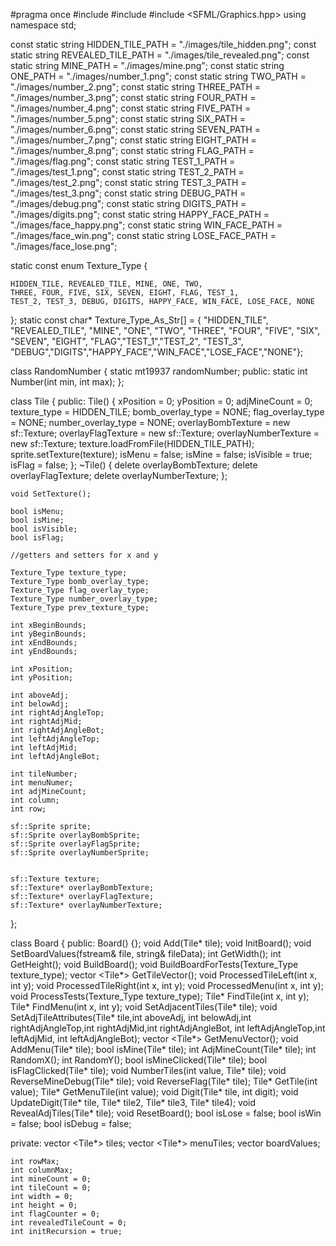 #pragma once
#include <vector>
#include <random>
#include <SFML/Graphics.hpp>
using namespace std;

const static string HIDDEN_TILE_PATH = "./images/tile_hidden.png";
const static string REVEALED_TILE_PATH = "./images/tile_revealed.png";
const static string MINE_PATH = "./images/mine.png";
const static string ONE_PATH = "./images/number_1.png";
const static string TWO_PATH = "./images/number_2.png";
const static string THREE_PATH = "./images/number_3.png";
const static string FOUR_PATH = "./images/number_4.png";
const static string FIVE_PATH = "./images/number_5.png";
const static string SIX_PATH = "./images/number_6.png";
const static string SEVEN_PATH = "./images/number_7.png";
const static string EIGHT_PATH = "./images/number_8.png";
const static string FLAG_PATH = "./images/flag.png";
const static string TEST_1_PATH = "./images/test_1.png";
const static string TEST_2_PATH = "./images/test_2.png";
const static string TEST_3_PATH = "./images/test_3.png";
const static string DEBUG_PATH = "./images/debug.png";
const static string DIGITS_PATH = "./images/digits.png";
const static string HAPPY_FACE_PATH = "./images/face_happy.png";
const static string WIN_FACE_PATH = "./images/face_win.png";
const static string LOSE_FACE_PATH = "./images/face_lose.png";


static const enum Texture_Type {

	HIDDEN_TILE, REVEALED_TILE, MINE, ONE, TWO,
	THREE, FOUR, FIVE, SIX, SEVEN, EIGHT, FLAG, TEST_1,
	TEST_2, TEST_3, DEBUG, DIGITS, HAPPY_FACE, WIN_FACE, LOSE_FACE, NONE 

};
static const char* Texture_Type_As_Str[] =
{ "HIDDEN_TILE", "REVEALED_TILE", "MINE", "ONE", "TWO", "THREE", "FOUR", 
"FIVE", "SIX", "SEVEN", "EIGHT", "FLAG","TEST_1","TEST_2", "TEST_3",
"DEBUG","DIGITS","HAPPY_FACE","WIN_FACE","LOSE_FACE","NONE"};


class RandomNumber {
	static mt19937 randomNumber;
public:
	static int Number(int min, int max);
};

class Tile {
public:
	Tile() {
		xPosition = 0;
		yPosition = 0;
		adjMineCount = 0;
		texture_type = HIDDEN_TILE;
		bomb_overlay_type = NONE;
		flag_overlay_type = NONE;
		number_overlay_type = NONE;
		overlayBombTexture = new sf::Texture;
		overlayFlagTexture = new sf::Texture;
		overlayNumberTexture = new sf::Texture;
		texture.loadFromFile(HIDDEN_TILE_PATH);
		sprite.setTexture(texture);
		isMenu = false;
		isMine = false;
		isVisible = true;
		isFlag = false;
	};
	~Tile() {
		delete overlayBombTexture;
		delete overlayFlagTexture;
		delete overlayNumberTexture;
	};
	
	void SetTexture();

	bool isMenu;
	bool isMine;
	bool isVisible;
	bool isFlag;

	//getters and setters for x and y

	Texture_Type texture_type;
	Texture_Type bomb_overlay_type;
	Texture_Type flag_overlay_type;
	Texture_Type number_overlay_type;
	Texture_Type prev_texture_type;

	int xBeginBounds;
	int yBeginBounds;
	int xEndBounds;
	int yEndBounds;

	int xPosition;
	int yPosition;

	int aboveAdj;
	int belowAdj;
	int rightAdjAngleTop;
	int rightAdjMid;
	int rightAdjAngleBot;
	int leftAdjAngleTop;
	int leftAdjMid;
	int leftAdjAngleBot;

	int tileNumber;
	int menuNumer;
	int adjMineCount;
	int column;
	int row;

	sf::Sprite sprite;
	sf::Sprite overlayBombSprite;
	sf::Sprite overlayFlagSprite;	
	sf::Sprite overlayNumberSprite;


	sf::Texture texture;
	sf::Texture* overlayBombTexture;
	sf::Texture* overlayFlagTexture;
	sf::Texture* overlayNumberTexture;

};

class Board {
public:
	Board() {};	
	void Add(Tile* tile);
	void InitBoard();
	void SetBoardValues(fstream& file, string& fileData);
	int GetWidth();
	int GetHeight();
	void BuildBoard();
	void BuildBoardForTests(Texture_Type texture_type);
	vector <Tile*> GetTileVector();
	void ProcessedTileLeft(int x, int y);
	void ProcessedTileRight(int x, int y);
	void ProcessedMenu(int x, int y);
	void ProcessTests(Texture_Type texture_type);
	Tile* FindTile(int x, int y);
	Tile* FindMenu(int x, int y);
	void SetAdjacentTiles(Tile* tile);
	void SetAdjTileAttributes(Tile* tile,int aboveAdj, int belowAdj,int rightAdjAngleTop,int rightAdjMid,int rightAdjAngleBot,	int leftAdjAngleTop,int leftAdjMid,	int leftAdjAngleBot);
	vector <Tile*> GetMenuVector();
	void AddMenu(Tile* tile);
	bool isMine(Tile* tile);
	int AdjMineCount(Tile* tile);
	int RandomX();
	int RandomY();
	bool isMineClicked(Tile* tile);
	bool isFlagClicked(Tile* tile);
	void NumberTiles(int value, Tile* tile);
	void ReverseMineDebug(Tile* tile);
	void ReverseFlag(Tile* tile);
	Tile* GetTile(int value);
	Tile* GetMenuTile(int value);
	void Digit(Tile* tile, int digit);
	void UpdateDigit(Tile* tile, Tile* tile2, Tile* tile3, Tile* tile4);
	void RevealAdjTiles(Tile* tile);
	void ResetBoard();
	bool isLose = false;
	bool isWin = false;
	bool isDebug = false;
	
private:
	vector <Tile*> tiles;
	vector <Tile*> menuTiles;
	vector <int> boardValues;

	int rowMax;
	int columnMax;
	int mineCount = 0;
	int tileCount = 0;
	int width = 0;
	int height = 0;
	int flagCounter = 0;
	int revealedTileCount = 0;
	int initRecursion = true;

